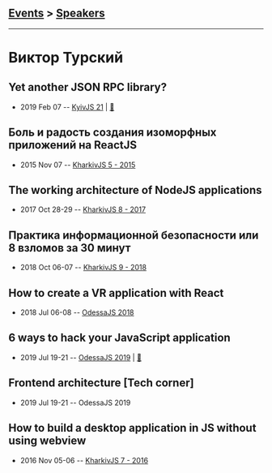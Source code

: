 ## [Events](../README.md) > [Speakers](../speakers.md)
---

# Виктор Турский

## Yet another JSON RPC library?
- 2019 Feb 07 -- [KyivJS 21](https://www.youtube.com/watch?v=84Y5n32tX5E)  | [:notebook:](https://docs.google.com/presentation/d/1bvlsG5nBEVwMGm7rBh4zmfrGDLUIjpv_t4rxFS2_uMw/edit)  
## Боль и радость создания изоморфных приложений на ReactJS
- 2015 Nov 07 -- [KharkivJS 5 - 2015](https://www.youtube.com/watch?v=eLNvsvNZKX8)    
## The working architecture of NodeJS applications
- 2017 Oct 28-29 -- [KharkivJS 8 - 2017](https://www.youtube.com/watch?v=Z08xL-oXMh0)    
## Практика информационной безопасности или 8 взломов за 30 минут
- 2018 Oct 06-07 -- [KharkivJS 9 - 2018](https://www.youtube.com/watch?v=kwPELSlAbdw)    
## How to create a VR application with React
- 2018 Jul 06-08 -- [OdessaJS 2018](https://youtu.be/lrjRZc2YVG4)    
## 6 ways to hack your JavaScript application
- 2019 Jul 19-21 -- [OdessaJS 2019](https://www.youtube.com/watch?v=_ycN0V_AHTE)  | [:notebook:](https://www.slideshare.net/OdessaJSConf/6-ways-to-hack-your-javascript-application-by-viktor-turskyi)  
## Frontend architecture [Tech corner]
- 2019 Jul 19-21 -- OdessaJS 2019    
## How to build a desktop application in JS without using webview
- 2016 Nov 05-06 -- [KharkivJS 7 - 2016](https://www.youtube.com/watch?v=Qfe93CMhtPI)    
